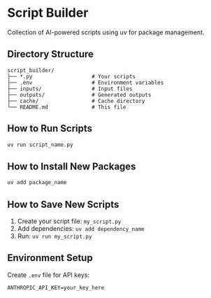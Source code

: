 # Script Builder

Collection of AI-powered scripts using uv for package management.

## Directory Structure

```
script_builder/
├── *.py                   # Your scripts
├── .env                   # Environment variables
├── inputs/                # Input files
├── outputs/               # Generated outputs
├── cache/                 # Cache directory
└── README.md              # This file
```

## How to Run Scripts

```bash
uv run script_name.py
```

## How to Install New Packages

```bash
uv add package_name
```

## How to Save New Scripts

1. Create your script file: `my_script.py`
2. Add dependencies: `uv add dependency_name`
3. Run: `uv run my_script.py`

## Environment Setup

Create `.env` file for API keys:
```env
ANTHROPIC_API_KEY=your_key_here
```

